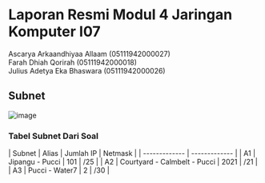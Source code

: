 # Laporan Resmi Modul 4 Jaringan Komputer I07
Ascarya Arkaandhiyaa Allaam (05111942000027)\
Farah Dhiah Qorirah (05111942000018)\
Julius Adetya Eka Bhaswara (05111942000026)

## Subnet

![image](https://user-images.githubusercontent.com/77782259/143684812-c3134e39-bd3a-48ba-9d5c-bd4671fc5577.png)

### Tabel Subnet Dari Soal


| Subnet | Alias | Jumlah IP | Netmask |
| ------------- | ------------- |
| A1 | Jipangu - Pucci | 101 | /25 |
| A2 | Courtyard - Calmbelt - Pucci | 2021 | /21 |
| A3 | Pucci - Water7 | 2 | /30 |

